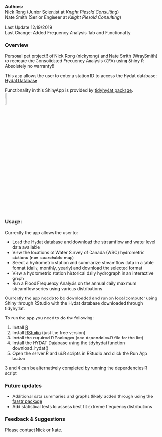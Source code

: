 
<br/>

<script>
   $(document).ready(function() {
     $head = $('#header');
     $head.prepend('<img src=\"https://www.knightpiesold.com/en/includes/themes/kpCustom/images/KP-logo.png\" style=\"float: right;width: 180px;\"/>')
   });
</script>

<br/>

**Authors:** <br/> Nick Rong (Junior Scientist at *Knight Piesold
Consulting*) <br/> Nate Smith (Senior Engineer at *Knight Piesold
Consulting*) <br/><br/> Last Update 12/19/2019 <br/> Last Change: Added
Frequency Analysis Tab and Functionality <br/>

### Overview

Personal pet project\!\! of Nick Rong (nickyrong) and Nate Smith
(WraySmith) to recreate the Consolidated Frequency Analysis (CFA) using
Shiny R. Absolutely no warranty\!\!

This app allows the user to enter a station ID to access the Hydat
database: [Hydat
Database](https://www.canada.ca/en/environment-climate-change/services/water-overview/quantity/monitoring/survey/data-products-services/national-archive-hydat.html)
<br/>

Functionality in this ShinyApp is provided by [tidyhydat
package](https://github.com/ropensci/tidyhydat). <br/>
<img src="https://github.com/ropensci/tidyhydat/raw/master/man/figures/tidyhydat.png" width="10%" />
<br/>

### Usage:

Currently the app allows the user to:

  - Load the Hydat database and download the streamflow and water level
    data available
  - View the locations of Water Survey of Canada (WSC) hydrometric
    stations (non-searchable map)  
  - Select a hydrometric station and summarize streamflow data in a
    table format (daily, monthly, yearly) and download the selected
    format  
  - View a hydrometric station historical daily hydrograph in an
    interactive graph  
  - Run a Flood Frequency Analysis on the annual daily maximum
    streamflow series using various distributions

Currently the app needs to be downloaded and run on local computer using
Shiny through RStudio with the Hydat database downloaded through
tidyhydat. <br/>

To run the app you need to do the following:

1)  Install [R](https://cran.r-project.org/)
2)  Install [RStudio](https://rstudio.com/products/rstudio/download/)
    (just the free version)
3)  Install the required R Packages (see dependcies.R file for the list)
4)  Install the HYDAT Database using the tidyhydat function
    download\_hydat()
5)  Open the server.R and ui.R scripts in RStudio and click the Run App
    button

3 and 4 can be alternatively completed by running the dependencies.R
script <br/>

### Future updates

  - Additional data summaries and graphs (likely added through using the
    [fasstr package](https://github.com/bcgov/fasstr)
  - Add statistical tests to assess best fit extreme frequency
    distributions

### Feedback & Suggestions

Please contact [Nick](https://github.com/nickyrong) or
[Nate](https://github.com/WraySmith). <br/>
